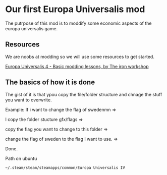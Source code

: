 # Our first Europa Universalis mod

The putrpose of this mod is to moddify some economic aspects of the europa universalis game.

## Resources

We are noobs at modding so we will use some resources to get started.

[Europa Universalis 4 - Basic modding lessons, by The iron workshop](https://www.youtube.com/watch?v=PVBR8J0P3YM&list=PLt_7vUaEvaGRQLDh1zRkwiYjISoRniu_n)


## The basics of how it is done

The gist of it is that ypou copy the file/folder structure and chnage the stuff you want to overwrite.

Example: 
If i want to change the flag of swedenmn =>

I copy the folder stucture gfx/flags => 

copy the flag you want to change to this folder => 

change the flag of sweden to the flag I want to use.  =>

Done. 


Path on ubuntu 
```
~/.steam/steam/steamapps/common/Europa Universalis IV
```
